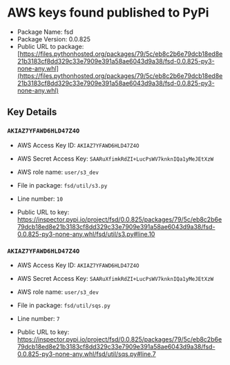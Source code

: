# AWS keys found published to PyPi

* Package Name: fsd
* Package Version: 0.0.825
* Public URL to package: [https://files.pythonhosted.org/packages/79/5c/eb8c2b6e79dcb18ed8e21b3183cf8dd329c33e7909e391a58ae6043d9a38/fsd-0.0.825-py3-none-any.whl](https://files.pythonhosted.org/packages/79/5c/eb8c2b6e79dcb18ed8e21b3183cf8dd329c33e7909e391a58ae6043d9a38/fsd-0.0.825-py3-none-any.whl)

## Key Details

### `AKIAZ7YFAWD6HLD47Z4O`

* AWS Access Key ID: `AKIAZ7YFAWD6HLD47Z4O`
* AWS Secret Access Key: `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` 
* AWS role name: `user/s3_dev`
* File in package: `fsd/util/s3.py`
* Line number: `10`

* Public URL to key: https://inspector.pypi.io/project/fsd/0.0.825/packages/79/5c/eb8c2b6e79dcb18ed8e21b3183cf8dd329c33e7909e391a58ae6043d9a38/fsd-0.0.825-py3-none-any.whl/fsd/util/s3.py#line.10



### `AKIAZ7YFAWD6HLD47Z4O`

* AWS Access Key ID: `AKIAZ7YFAWD6HLD47Z4O`
* AWS Secret Access Key: `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` 
* AWS role name: `user/s3_dev`
* File in package: `fsd/util/sqs.py`
* Line number: `7`

* Public URL to key: https://inspector.pypi.io/project/fsd/0.0.825/packages/79/5c/eb8c2b6e79dcb18ed8e21b3183cf8dd329c33e7909e391a58ae6043d9a38/fsd-0.0.825-py3-none-any.whl/fsd/util/sqs.py#line.7


